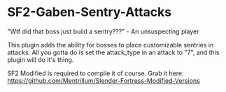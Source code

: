 # SF2-Gaben-Sentry-Attacks
"Wtf did that boss just build a sentry???" - An unsuspecting player

This plugin adds the ability for bosses to place customizable sentries in attacks. 
All you gotta do is set the attack_type in an attack to "7", and this plugin will do it's thing.

SF2 Modified is required to compile it of course. Grab it here: https://github.com/Mentrillum/Slender-Fortress-Modified-Versions

